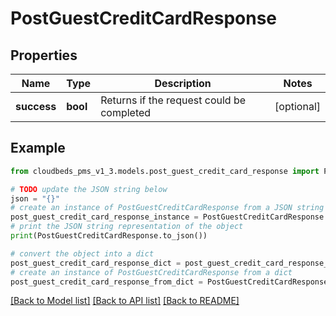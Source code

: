 # PostGuestCreditCardResponse


## Properties

Name | Type | Description | Notes
------------ | ------------- | ------------- | -------------
**success** | **bool** | Returns if the request could be completed | [optional] 

## Example

```python
from cloudbeds_pms_v1_3.models.post_guest_credit_card_response import PostGuestCreditCardResponse

# TODO update the JSON string below
json = "{}"
# create an instance of PostGuestCreditCardResponse from a JSON string
post_guest_credit_card_response_instance = PostGuestCreditCardResponse.from_json(json)
# print the JSON string representation of the object
print(PostGuestCreditCardResponse.to_json())

# convert the object into a dict
post_guest_credit_card_response_dict = post_guest_credit_card_response_instance.to_dict()
# create an instance of PostGuestCreditCardResponse from a dict
post_guest_credit_card_response_from_dict = PostGuestCreditCardResponse.from_dict(post_guest_credit_card_response_dict)
```
[[Back to Model list]](../README.md#documentation-for-models) [[Back to API list]](../README.md#documentation-for-api-endpoints) [[Back to README]](../README.md)



